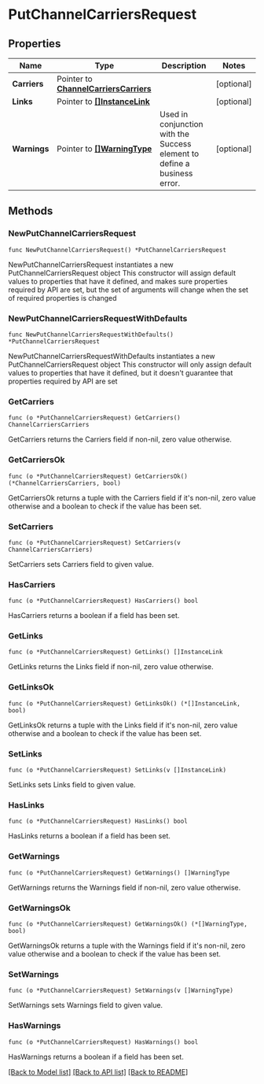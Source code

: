 # PutChannelCarriersRequest

## Properties

Name | Type | Description | Notes
------------ | ------------- | ------------- | -------------
**Carriers** | Pointer to [**ChannelCarriersCarriers**](ChannelCarriersCarriers.md) |  | [optional] 
**Links** | Pointer to [**[]InstanceLink**](InstanceLink.md) |  | [optional] 
**Warnings** | Pointer to [**[]WarningType**](WarningType.md) | Used in conjunction with the Success element to define a business error. | [optional] 

## Methods

### NewPutChannelCarriersRequest

`func NewPutChannelCarriersRequest() *PutChannelCarriersRequest`

NewPutChannelCarriersRequest instantiates a new PutChannelCarriersRequest object
This constructor will assign default values to properties that have it defined,
and makes sure properties required by API are set, but the set of arguments
will change when the set of required properties is changed

### NewPutChannelCarriersRequestWithDefaults

`func NewPutChannelCarriersRequestWithDefaults() *PutChannelCarriersRequest`

NewPutChannelCarriersRequestWithDefaults instantiates a new PutChannelCarriersRequest object
This constructor will only assign default values to properties that have it defined,
but it doesn't guarantee that properties required by API are set

### GetCarriers

`func (o *PutChannelCarriersRequest) GetCarriers() ChannelCarriersCarriers`

GetCarriers returns the Carriers field if non-nil, zero value otherwise.

### GetCarriersOk

`func (o *PutChannelCarriersRequest) GetCarriersOk() (*ChannelCarriersCarriers, bool)`

GetCarriersOk returns a tuple with the Carriers field if it's non-nil, zero value otherwise
and a boolean to check if the value has been set.

### SetCarriers

`func (o *PutChannelCarriersRequest) SetCarriers(v ChannelCarriersCarriers)`

SetCarriers sets Carriers field to given value.

### HasCarriers

`func (o *PutChannelCarriersRequest) HasCarriers() bool`

HasCarriers returns a boolean if a field has been set.

### GetLinks

`func (o *PutChannelCarriersRequest) GetLinks() []InstanceLink`

GetLinks returns the Links field if non-nil, zero value otherwise.

### GetLinksOk

`func (o *PutChannelCarriersRequest) GetLinksOk() (*[]InstanceLink, bool)`

GetLinksOk returns a tuple with the Links field if it's non-nil, zero value otherwise
and a boolean to check if the value has been set.

### SetLinks

`func (o *PutChannelCarriersRequest) SetLinks(v []InstanceLink)`

SetLinks sets Links field to given value.

### HasLinks

`func (o *PutChannelCarriersRequest) HasLinks() bool`

HasLinks returns a boolean if a field has been set.

### GetWarnings

`func (o *PutChannelCarriersRequest) GetWarnings() []WarningType`

GetWarnings returns the Warnings field if non-nil, zero value otherwise.

### GetWarningsOk

`func (o *PutChannelCarriersRequest) GetWarningsOk() (*[]WarningType, bool)`

GetWarningsOk returns a tuple with the Warnings field if it's non-nil, zero value otherwise
and a boolean to check if the value has been set.

### SetWarnings

`func (o *PutChannelCarriersRequest) SetWarnings(v []WarningType)`

SetWarnings sets Warnings field to given value.

### HasWarnings

`func (o *PutChannelCarriersRequest) HasWarnings() bool`

HasWarnings returns a boolean if a field has been set.


[[Back to Model list]](../README.md#documentation-for-models) [[Back to API list]](../README.md#documentation-for-api-endpoints) [[Back to README]](../README.md)


